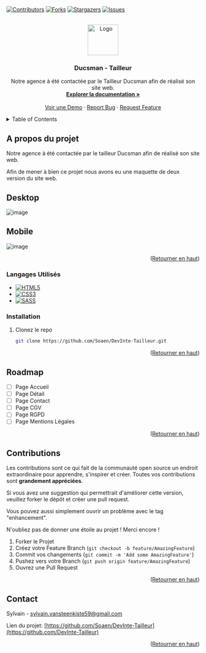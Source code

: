 <!-- Improved compatibility of back to top link: See: https://github.com/othneildrew/Best-README-Template/pull/73 -->
<a name="readme-top"></a>
<!--
*** Thanks for checking out the Best-README-Template. If you have a suggestion
*** that would make this better, please fork the repo and create a pull request
*** or simply open an issue with the tag "enhancement".
*** Don't forget to give the project a star!
*** Thanks again! Now go create something AMAZING! :D
-->



<!-- PROJECT SHIELDS -->
<!--
*** I'm using markdown "reference style" links for readability.
*** Reference links are enclosed in brackets [ ] instead of parentheses ( ).
*** See the bottom of this document for the declaration of the reference variables
*** for contributors-url, forks-url, etc. This is an optional, concise syntax you may use.
*** https://www.markdownguide.org/basic-syntax/#reference-style-links
-->
[![Contributors][contributors-shield]][contributors-url]
[![Forks][forks-shield]][forks-url]
[![Stargazers][stars-shield]][stars-url]
[![Issues][issues-shield]][issues-url]



<!-- PROJECT LOGO -->
<br />
<div align="center">
  <a href="https://github.com/Soaen/DevInte-Tailleur">
    <img src="imgs/logo.png" alt="Logo" width="80" height="80">
  </a>

<h3 align="center">Ducsman - Tailleur</h3>

  <p align="center">
    Notre agence à été contactée par le Tailleur Ducsman afin de réalisé son site web.
    <br />
    <a href="https://github.com/Soaen/DevInte-Tailleur"><strong>Explorer la documentation »</strong></a>
    <br />
    <br />
    <a href="https://github.com/Soaen/DevInte-Tailleur">Voir une Demo</a>
    ·
    <a href="https://github.com/Soaen/DevInte-Tailleur/issues">Report Bug</a>
    ·
    <a href="https://github.com/Soaen/DevInte-Tailleur/issues">Request Feature</a>
  </p>
</div>



<!-- TABLE OF CONTENTS -->
<details>
  <summary>Table of Contents</summary>
  <ol>
    <li>
      <a href="#a-propos-du-projet">A propos du projet</a>
    </li>
    <li><a href="#installation">Installation</a></li>
    <li><a href="#roadmap">Roadmap</a></li>
    <li><a href="#contributions">Contributions</a></li>
    <li><a href="#contact">Contact</a></li>
  </ol>
</details>



<!-- ABOUT THE PROJECT -->
## A propos du projet

Notre agence à été contactée par le tailleur Ducsman afin de réalisé son site web.

Afin de mener à bien ce projet nous avons eu une maquette de deux version du site web.

<h2>Desktop</h2>

![image](https://user-images.githubusercontent.com/35190561/204574500-d994042f-ae17-43f3-83bb-2ddce493e466.png)


<h2>Mobile</h2>

![image](https://user-images.githubusercontent.com/35190561/204574470-f66d8e3b-9998-42b1-818b-cc133d911e2e.png)


<p align="right">(<a href="#readme-top">Retourner en haut</a>)</p>


### Langages Utilisés

* [![HTML5][html.com]][html-url]
* [![CSS3][css.com]][css-url]
* [![SASS][sass.com]][sass-url]

### Installation

1. Clonez le repo
   ```sh
   git clone https://github.com/Soaen/DevInte-Tailleur.git
   ```

<p align="right">(<a href="#readme-top">Retourner en haut</a>)</p>



<!-- ROADMAP -->
## Roadmap

- [ ] Page Accueil
- [ ] Page Détail
- [ ] Page Contact
- [ ] Page CGV
- [ ] Page RGPD
- [ ] Page Mentions Légales

<p align="right">(<a href="#readme-top">Retourner en haut</a>)</p>



<!-- CONTRIBUTING -->
## Contributions

Les contributions sont ce qui fait de la communauté open source un endroit extraordinaire pour apprendre, s'inspirer et créer. Toutes vos contributions sont **grandement appréciées**.

Si vous avez une suggestion qui permettrait d'améliorer cette version, veuillez forker le dépôt et créer une pull request.

Vous pouvez aussi simplement ouvrir un problème avec le tag "enhancement".

N'oubliez pas de donner une étoile au projet ! Merci encore !


1. Forker le Projet
2. Créez votre Feature Branch (`git checkout -b feature/AmazingFeature`)
3. Commit vos changements (`git commit -m 'Add some AmazingFeature'`)
4. Pushez vers votre Branch (`git push origin feature/AmazingFeature`)
5. Ouvrez une Pull Request

<p align="right">(<a href="#readme-top">Retourner en haut</a>)</p>

<!-- CONTACT -->
## Contact

Sylvain - sylvain.vansteenkiste59@gmail.com

Lien du projet: [https://github.com/Soaen/DevInte-Tailleur](https://github.com/DevInte-Tailleur)

<p align="right">(<a href="#readme-top">Retourner en haut</a>)</p>



<!-- MARKDOWN LINKS & IMAGES -->
<!-- https://www.markdownguide.org/basic-syntax/#reference-style-links -->
[contributors-shield]: https://img.shields.io/github/contributors/Soaen/DevInte-Tailleur.svg?style=for-the-badge
[contributors-url]: https://github.com/Soaen/DevInte-Tailleur/graphs/contributors
[forks-shield]: https://img.shields.io/github/forks/Soaen/DevInte-Tailleur.svg?style=for-the-badge
[forks-url]: https://github.com/Soaen/DevInte-Tailleur/network/members
[stars-shield]: https://img.shields.io/github/stars/Soaen/DevInte-Tailleur.svg?style=for-the-badge
[stars-url]: https://github.com/Soaen/DevInte-Tailleur/stargazers
[issues-shield]: https://img.shields.io/github/issues/Soaen/DevInte-Tailleur.svg?style=for-the-badge
[issues-url]: https://github.com/Soaen/DevInte-Tailleur/issues
[product-screenshot]: images/screenshot.png
[html.com]: https://img.shields.io/badge/html5-%23E34F26.svg?style=for-the-badge&logo=html5&logoColor=white
[html-url]: https://html.com/
[css.com]: https://img.shields.io/badge/css3-%231572B6.svg?style=for-the-badge&logo=css3&logoColor=white
[css-url]: https://www.w3.org/Style/CSS/
[sass.com]: https://img.shields.io/badge/SASS-hotpink.svg?style=for-the-badge&logo=SASS&logoColor=white
[sass-url]: https://sass-lang.com/
